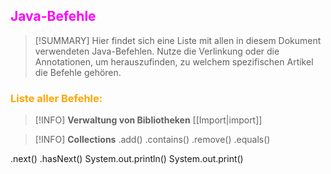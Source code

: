 ## <font color = "magenta">Java-Befehle</font>

>[!SUMMARY]
>Hier findet sich eine Liste mit allen in diesem Dokument verwendeten Java-Befehlen.
>Nutze die Verlinkung oder die Annotationen, um herauszufinden, zu welchem spezifischen Artikel die Befehle gehören.

### <font color = "orange">Liste aller Befehle:</font>
>[!INFO] **Verwaltung von Bibliotheken**
>[[Import|import]]

>[!INFO] **Collections**
>.add()
>.contains()
>.remove()
>.equals()

.next()
.hasNext()
System.out.println()
System.out.print()

